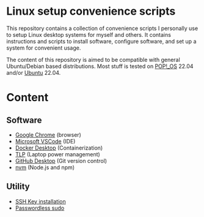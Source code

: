 # Linux setup convenience scripts

This repository contains a collection of convenience scripts I personally use to setup Linux desktop systems for myself and others. It contains instructions and scripts to install software, configure software, and set up a system for convenient usage.

The content of this repository is aimed to be compatible with general Ubuntu/Debian based distributions. Most stuff is tested on [POP!\_OS](https://pop.system76.com/) 22.04 and/or [Ubuntu](https://ubuntu.com/) 22.04.

# Content

## Software

- [Google Chrome](software/google-chrome.md) (browser)
- [Microsoft VSCode](software/vscode.md) (IDE)
- [Docker Desktop](software/docker.md) (Containerization)
- [TLP](software/tlp.md) (Laptop power management)
- [GitHub Desktop](software/github-desktop.md) (Git version control)
- [nvm](software/nvm.md) (Node.js and npm)

## Utility

- [SSH Key installation](utility/ssh-key.md)
- [Passwordless sudo](utility/sudo.md)
